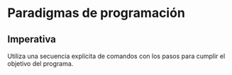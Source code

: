 # Paradigmas de programación

## Imperativa

Utiliza una secuencia explícita de comandos con los pasos para cumplir el objetivo del programa.